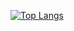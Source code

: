 <!---
[![tc-imba's GitHub stats](https://github-readme-stats-peach-two.vercel.app/api?username=tc-imba&show_icons=true&theme=onedark)](https://github.com/anuraghazra/github-readme-stats)
--->

[![Top Langs](https://github-readme-stats-peach-two.vercel.app/api/top-langs/?username=tc-imba&langs_count=10&layout=compact&theme=default )](https://github.com/anuraghazra/github-readme-stats)

<!---
[![tc-imba's wakatime stats](https://github-readme-stats-tc-imba.vercel.app/api/wakatime?username=tcimba&layout=compact&theme=onedark)](https://github.com/anuraghazra/github-readme-stats)
--->
